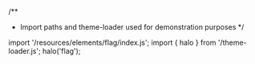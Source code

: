 <!--
type: template
name: flag
-->
/**
 * Import paths and theme-loader used for demonstration purposes
 */

import '/resources/elements/flag/index.js';
import { halo } from '/theme-loader.js';
halo('flag');
